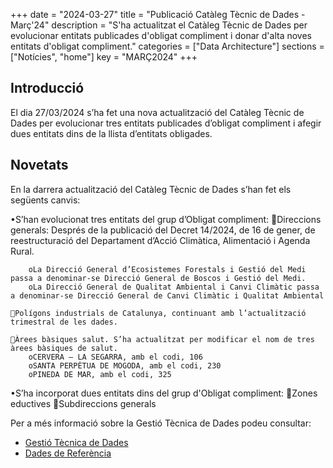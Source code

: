 +++
date        = "2024-03-27"
title       = "Publicació Catàleg Tècnic de Dades - Març'24"
description = "S'ha actualitzat el Catàleg Tècnic de Dades per evolucionar entitats publicades d'obligat compliment i donar d'alta noves entitats d'obligat compliment."
categories  = ["Data Architecture"]
sections    = ["Notícies", "home"]
key = "MARÇ2024"
+++

## Introducció

El dia 27/03/2024 s’ha fet una nova actualització del Catàleg Tècnic de Dades per evolucionar tres entitats publicades d’obligat compliment i afegir dues entitats dins de la llista d’entitats obligades.
 
## Novetats

En la darrera actualització del Catàleg Tècnic de Dades s’han fet els següents canvis:

•S’han evolucionat tres entitats del grup d’Obligat compliment:
	Direccions generals: Després de la publicació del Decret 14/2024, de 16 de gener, de reestructuració del Departament d’Acció Climàtica, Alimentació i Agenda Rural.

		oLa Direcció General d’Ecosistemes Forestals i Gestió del Medi passa a denominar-se Direcció General de Boscos i Gestió del Medi.
		oLa Direcció General de Qualitat Ambiental i Canvi Climàtic passa a denominar-se Direcció General de Canvi Climàtic i Qualitat Ambiental

	Polígons industrials de Catalunya, continuant amb l’actualització trimestral de les dades.

	Àrees bàsiques salut. S’ha actualitzat per modificar el nom de tres àrees bàsiques de salut.
		oCERVERA – LA SEGARRA, amb el codi, 106
		oSANTA PERPÈTUA DE MOGODA, amb el codi, 230
		oPINEDA DE MAR, amb el codi, 325



•S’ha incorporat dues entitats dins del grup d'Obligat compliment:
	Zones eductives
	Subdireccions generals


Per a més informació sobre la Gestió Tècnica de Dades podeu consultar:

* [Gestió Tècnica de Dades](https://canigo.ctti.gencat.cat/plataformes/dadesref/gestiodades/)
* [Dades de Referència](https://canigo.ctti.gencat.cat/plataformes/dadesref/dadesref/)
